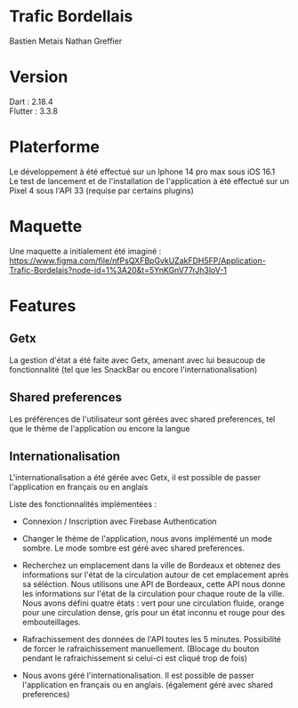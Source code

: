 # Trafic Bordellais
Bastien Metais
Nathan Greffier

# Version
Dart : 2.18.4 \
Flutter : 3.3.8

# Platerforme
Le développement à été effectué sur un Iphone 14 pro max sous iOS 16.1 \
Le test de lancement et de l'installation de l'application à été effectué sur un Pixel 4 sous l'API 33 (requise par certains plugins)

# Maquette
Une maquette a initialement été imaginé : https://www.figma.com/file/nfPsQXFBpGvkUZakFDH5FP/Application-Trafic-Bordelais?node-id=1%3A20&t=5YnKGnV77rJh3loV-1
# Features

## Getx
La gestion d'état a été faite avec Getx, amenant avec lui beaucoup de fonctionnalité (tel que les SnackBar ou encore l'internationalisation) 

## Shared preferences
Les préférences de l'utilisateur sont gérées avec shared preferences, tel que le thème de l'application ou encore la langue 

## Internationalisation
L'internationalisation a été gérée avec Getx, il est possible de passer l'application en français ou en anglais 

Liste des fonctionnalités implémentées : 

- Connexion / Inscription avec Firebase Authentication

- Changer le thème de l'application, nous avons implémenté un mode sombre. Le mode sombre est géré avec shared preferences.

- Recherchez un emplacement dans la ville de Bordeaux et obtenez des informations sur l'état de la circulation autour de cet emplacement après sa séléction. Nous utilisons une API de Bordeaux, cette API nous donne les informations sur l'état de la circulation pour chaque route de la ville. Nous avons défini quatre états : vert pour une circulation fluide, orange pour une circulation dense, gris pour un état inconnu et rouge pour des embouteillages.

- Rafrachissement des données de l'API toutes les 5 minutes. Possibilité de forcer le rafraichissement manuellement. (Blocage du bouton pendant le rafraichissement si celui-ci est cliqué trop de fois)

- Nous avons géré l'internationalisation. Il est possible de passer l'application en français ou en anglais. (également géré avec shared preferences)